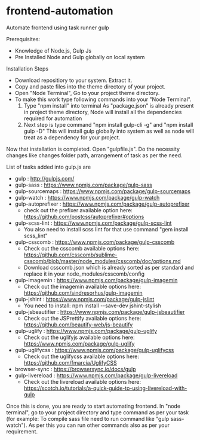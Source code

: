 # frontend-automation
Automate frontend using task runner gulp

Prerequisites:
- Knowledge of Node.js, Gulp Js
- Pre Installed Node and Gulp globally on local system

Installation Steps
- Download repositiory to your system. Extract it.
- Copy and paste files into the theme directory of your project.
- Open "Node Terminal", Go to your project theme directory.
- To make this work type following commands into your "Node Terminal".
	1) Type "npm install" into terminal
		 As "package.json" is already present in project theme directory, Node will install all the dependencies required for automation
	2) Next step is type command "npm install gulp-cli -g" and "npm install gulp -D"
		 This will install gulp globally into system as well as node will treat as a dependency for your project.

Now that installation is completed. Open "gulpfile.js". Do the necessity changes like changes folder path, arrangement of task as per the need.

List of tasks added into gulp.js are
- gulp : http://gulpjs.com/
- gulp-sass : https://www.npmjs.com/package/gulp-sass
- gulp-sourcemaps : https://www.npmjs.com/package/gulp-sourcemaps
- gulp-watch : https://www.npmjs.com/package/gulp-watch
- gulp-autoprefixer : https://www.npmjs.com/package/gulp-autoprefixer 
  - check out the prefixer available option here: https://github.com/postcss/autoprefixer#options
- gulp-scss-lint : https://www.npmjs.com/package/gulp-scss-lint 
  - You also need to install scss lint for that use command "gem install scss_lint"  
- gulp-csscomb : https://www.npmjs.com/package/gulp-csscomb
  - Check out the csscomb available options here: https://github.com/csscomb/sublime-csscomb/blob/master/node_modules/csscomb/doc/options.md
  - Download csscomb.json which is already sorted as per standard and replace it in your node_modules/csscomb/config
- gulp-imagemin : https://www.npmjs.com/package/gulp-imagemin
  - Check out the imagemin available options here: https://github.com/sindresorhus/gulp-imagemin
- gulp-jshint : https://www.npmjs.com/package/gulp-jslint
  - You need to install: npm install --save-dev jshint-stylish
- gulp-jsbeautifier : https://www.npmjs.com/package/gulp-jsbeautifier
  - Check out the JSPrettify available options here: https://github.com/beautify-web/js-beautify
- gulp-uglify : https://www.npmjs.com/package/gulp-uglify
  - Check out the uglifyjs available options here: https://www.npmjs.com/package/gulp-uglify  
- gulp-uglifycss : https://www.npmjs.com/package/gulp-uglifycss
  - Check out the uglifycss available options here: https://github.com/fmarcia/UglifyCSS  
- browser-sync : https://browsersync.io/docs/gulp
- gulp-livereload : https://www.npmjs.com/package/gulp-livereload 
  - Check out the livereload available options here: https://scotch.io/tutorials/a-quick-guide-to-using-livereload-with-gulp 

Once this is done, you are ready to start automating frontend. 
In "node terminal", go to your project directory and type command as per your task (for example: To compile sass file need to run command like "gulp sass-watch"). As per this you can run other commands also as per your requirement.
